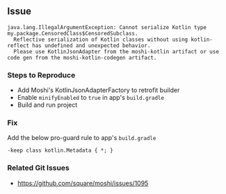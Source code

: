 ## Issue
```
java.lang.IllegalArgumentException: Cannot serialize Kotlin type my.package.CensoredClass$CensoredSubclass. 
  Reflective serialization of Kotlin classes without using kotlin-reflect has undefined and unexpected behavior. 
  Please use KotlinJsonAdapter from the moshi-kotlin artifact or use code gen from the moshi-kotlin-codegen artifact.
```
### Steps to Reproduce
  - Add Moshi's KotlinJsonAdapterFactory to retrofit builder
  - Enable `minifyEnabled` to `true` in app's `build.gradle`
  - Build and run project
  
### Fix
 Add the below pro-guard rule to app's `build.gradle`
 ```
 -keep class kotlin.Metadata { *; }
 ```
 
### Related Git Issues
  - https://github.com/square/moshi/issues/1095
